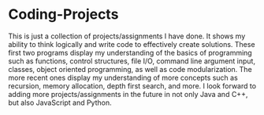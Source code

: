 # Coding-Projects
This is just a collection of projects/assignments I have done. It shows my ability to think logically and write code to effectively create solutions. These first two programs display my understanding of the basics of programming such as functions, control structures, file I/O, command line argument input, classes, object oriented programming, as well as code modularization. The more recent ones display my understanding of more concepts such as recursion, memory allocation, depth first search, and more. I look forward to adding more projects/assignments in the future in not only Java and C++, but also JavaScript and Python.
